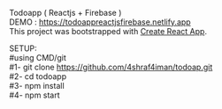 Todoapp ( Reactjs + Firebase )<br />
DEMO : https://todoappreactjsfirebase.netlify.app<br />
This project was bootstrapped with [Create React App](https://github.com/facebook/create-react-app).<br />

SETUP:<br />
#using CMD/git<br />
#1- git clone https://github.com/4shraf4iman/todoap.git<br />
#2- cd todoapp<br />
#3- npm install<br />
#4- npm start<br />
